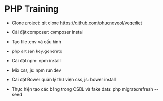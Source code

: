 # PHP Training


- Clone project: git clone https://github.com/phuongyeol/vegediet

- Cài đặt composer: composer install 

- Tạo file .env và cấu hình

- php artisan key:generate

- Cài đặt npm: npm install

- Mix css, js: npm run dev

- Cài đặt Bower quản lý thư viện css, js: bower install

- Thực hiện tạo các bảng trong CSDL và fake data: php migrate:refresh --seed

 
